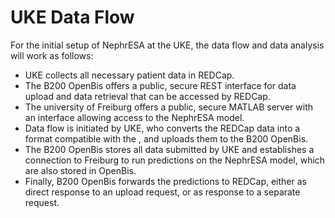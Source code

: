 # UKE Data Flow
For the initial setup of NephrESA at the UKE, the data flow and data analysis will work as follows:
- UKE collects all necessary patient data in REDCap.
- The B200 OpenBis offers a public, secure REST interface for data upload and data retrieval that can be accessed by REDCap.
- The university of Freiburg offers a public, secure MATLAB server with an interface allowing access to the NephrESA model.
- Data flow is initiated by UKE, who converts the REDCap data into a format compatible with the [](Data-Format-Definitions.md), and uploads them to the B200 OpenBis.
- The B200 OpenBis stores all data submitted by UKE and establishes a connection to Freiburg to run predictions on the NephrESA model, which are also stored in OpenBis.
- Finally, B200 OpenBis forwards the predictions to REDCap, either as direct response to an upload request, or as response to a separate request.